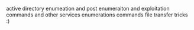 active directory enumeation and post enumeraiton and exploitation commands
and other services enumerations commands 
file transfer tricks :) 
